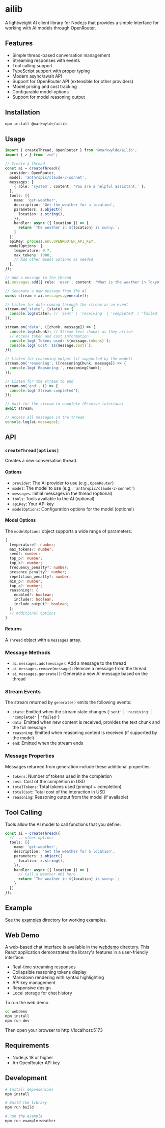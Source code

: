 # ailib

A lightweight AI client library for Node.js that provides a simple interface for working with AI models through OpenRouter.

## Features

- Simple thread-based conversation management
- Streaming responses with events
- Tool calling support
- TypeScript support with proper typing
- Modern async/await API
- Support for OpenRouter API (extensible for other providers)
- Model pricing and cost tracking
- Configurable model options
- Support for model reasoning output

## Installation

```bash
npm install @markwylde/ailib
```

## Usage

```ts
import { createThread, OpenRouter } from '@markwylde/ailib';
import { z } from 'zod';

// Create a thread
const ai = createThread({
  provider: OpenRouter,
  model: 'anthropic/claude-3-sonnet',
  messages: [
    { role: 'system', content: 'You are a helpful assistant.' },
  ],
  tools: [{
    name: 'get-weather',
    description: 'Get the weather for a location',
    parameters: z.object({
      location: z.string(),
    }),
    handler: async ({ location }) => {
      return `The weather in ${location} is sunny.`;
    }
  }],
  apiKey: process.env.OPENROUTER_API_KEY,
  modelOptions: {
    temperature: 0.7,
    max_tokens: 1000,
    // Add other model options as needed
  },
});

// Add a message to the thread
ai.messages.add({ role: 'user', content: 'What is the weather in Tokyo?' });

// Generate a new message from the AI
const stream = ai.messages.generate();

// Listen for data coming through the stream as an event
stream.on('state', (state) => {
  console.log(state); // 'sent' | 'receiving' | 'completed' | 'failed'
});

stream.on('data', ([chunk, message]) => {
  console.log(chunk); // Stream text chunks as they arrive
  // Access token and cost information
  console.log(`Tokens used: ${message.tokens}`);
  console.log(`Cost: $${message.cost}`);
});

// Listen for reasoning output (if supported by the model)
stream.on('reasoning', ([reasoningChunk, message]) => {
  console.log('Reasoning:', reasoningChunk);
});

// Listen for the stream to end
stream.on('end', () => {
  console.log('Stream completed');
});

// Wait for the stream to complete (Promise interface)
await stream;

// Access all messages in the thread
console.log(ai.messages);
```

## API

### `createThread(options)`

Creates a new conversation thread.

#### Options

- `provider`: The AI provider to use (e.g., `OpenRouter`)
- `model`: The model to use (e.g., `'anthropic/claude-3-sonnet'`)
- `messages`: Initial messages in the thread (optional)
- `tools`: Tools available to the AI (optional)
- `apiKey`: Your API key
- `modelOptions`: Configuration options for the model (optional)

#### Model Options

The `modelOptions` object supports a wide range of parameters:

```ts
{
  temperature?: number;
  max_tokens?: number;
  seed?: number;
  top_p?: number;
  top_k?: number;
  frequency_penalty?: number;
  presence_penalty?: number;
  repetition_penalty?: number;
  min_p?: number;
  top_a?: number;
  reasoning?: {
    enabled?: boolean;
    include?: boolean;
    include_output?: boolean;
  };
  // Additional options
}
```

#### Returns

A `Thread` object with a `messages` array.

### Message Methods

- `ai.messages.add(message)`: Add a message to the thread
- `ai.messages.remove(message)`: Remove a message from the thread
- `ai.messages.generate()`: Generate a new AI message based on the thread

### Stream Events

The stream returned by `generate()` emits the following events:

- `state`: Emitted when the stream state changes (`'sent'` | `'receiving'` | `'completed'` | `'failed'`)
- `data`: Emitted when new content is received, provides the text chunk and the full message
- `reasoning`: Emitted when reasoning content is received (if supported by the model)
- `end`: Emitted when the stream ends

### Message Properties

Messages returned from generation include these additional properties:

- `tokens`: Number of tokens used in the completion
- `cost`: Cost of the completion in USD
- `totalTokens`: Total tokens used (prompt + completion)
- `totalCost`: Total cost of the interaction in USD
- `reasoning`: Reasoning output from the model (if available)

## Tool Calling

Tools allow the AI model to call functions that you define:

```ts
const ai = createThread({
  // ... other options
  tools: [{
    name: 'get-weather',
    description: 'Get the weather for a location',
    parameters: z.object({
      location: z.string(),
    }),
    handler: async ({ location }) => {
      // Call a weather API here
      return `The weather in ${location} is sunny.`;
    }
  }]
});
```

## Example

See the [examples](./examples) directory for working examples.

## Web Demo

A web-based chat interface is available in the [webdemo](./webdemo) directory. This React application demonstrates the library's features in a user-friendly interface:

- Real-time streaming responses
- Collapsible reasoning tokens display
- Markdown rendering with syntax highlighting
- API key management
- Responsive design
- Local storage for chat history

To run the web demo:

```bash
cd webdemo
npm install
npm run dev
```

Then open your browser to http://localhost:5173

## Requirements

- Node.js 18 or higher
- An OpenRouter API key

## Development

```bash
# Install dependencies
npm install

# Build the library
npm run build

# Run the example
npm run example:weather
```
